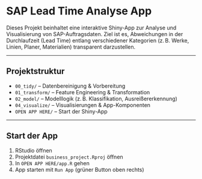 # SAP Lead Time Analyse App

Dieses Projekt beinhaltet eine interaktive Shiny-App zur Analyse und Visualisierung 
von SAP-Auftragsdaten. Ziel ist es, Abweichungen in der Durchlaufzeit (Lead Time) 
entlang verschiedener Kategorien (z. B. Werke, Linien, Planer, Materialien) transparent 
darzustellen.

---

## Projektstruktur

- `00_tidy/` – Datenbereinigung & Vorbereitung
- `01_transform/` – Feature Engineering & Transformation
- `02_model/` – Modelllogik (z. B. Klassifikation, Ausreißererkennung)
- `04_visualize/` – Visualisierungen & App-Komponenten
- `OPEN APP HERE/` – Start der Shiny-App

---

## Start der App

1. RStudio öffnen
2. Projektdatei `business_project.Rproj` öffnen
3. In `OPEN APP HERE/app.R` gehen
4. App starten mit `Run App` (grüner Button oben rechts)